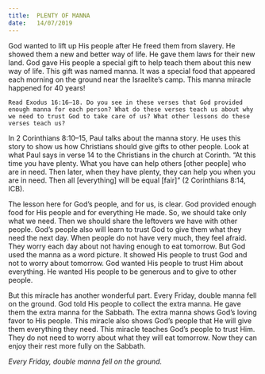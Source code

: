 ```yaml
---
title:  PLENTY OF MANNA
date:   14/07/2019
---
```


God wanted to lift up His people after He freed them from slavery. He showed them a new and better way of life. He gave them laws for their new land. God gave His people a special gift to help teach them about this new way of life. This gift was named manna. It was a special food that appeared each morning on the ground near the Israelite’s camp. This manna miracle happened for 40 years!

`Read Exodus 16:16–18. Do you see in these verses that God provided enough manna for each person? What do these verses teach us about why we need to trust God to take care of us? What other lessons do these verses teach us?`

In 2 Corinthians 8:10–15, Paul talks about the manna story. He uses this story to show us how Christians should give gifts to other people. Look at what Paul says in verse 14 to the Christians in the church at Corinth. “At this time you have plenty. What you have can help others [other people] who are in need. Then later, when they have plenty, they can help you when you are in need. Then all [everything] will be equal [fair]” (2 Corinthians 8:14, ICB).

The lesson here for God’s people, and for us, is clear. God provided enough food for His people and for everything He made. So, we should take only what we need. Then we should share the leftovers we have with other people. God’s people also will learn to trust God to give them what they need the next day. When people do not have very much, they feel afraid. They worry each day about not having enough to eat tomorrow. But God used the manna as a word picture. It showed His people to trust God and not to worry about tomorrow. God wanted His people to trust Him about everything. He wanted His people to be generous and to give to other people.

But this miracle has another wonderful part. Every Friday, double manna fell on the ground. God told His people to collect the extra manna. He gave them the extra manna for the Sabbath. The extra manna shows God’s loving favor to His people. This miracle also shows God’s people that He will give them everything they need. This miracle teaches God’s people to trust Him. They do not need to worry about what they will eat tomorrow. Now they can enjoy their rest more fully on the Sabbath.

_Every Friday, double manna fell on the ground._